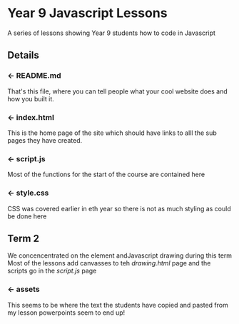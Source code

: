 Year 9 Javascript Lessons
=================

A series of lessons showing Year 9 students how to code in Javascript


Details
------------

### ← README.md

That's this file, where you can tell people what your cool website does and how you built it.

### ← index.html

This is the home page of the site which should have links to alll the sub pages they have created. 

### ← script.js

Most of the functions for the start of the course are contained here


### ← style.css

CSS was covered earlier in eth year so there is not as much styling as could be done here
## Term 2
We concencentrated on the <canvas> element andJavascript drawing during this term
Most of the lessons add canvasses to teh *drawing.html* page and the scripts go in the *script.js* page


### ← assets

This seems to be where the text the students have copied and pasted from my lesson powerpoints seem to end up!


